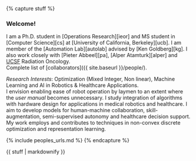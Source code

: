 {% capture stuff %}

### Welcome!  
I am a Ph.D. student in [Operations Research][ieor] and MS student in [Computer Science][cs] at [University of California, Berkeley][ucb]. I am member of the [Automation Lab][autolab] advised by [Ken Goldberg][kg]. I also work closely with [Pieter Abbeel][pa], [Alper Atamturk][alper] and [UCSF](ucsf) Radiation Oncology.  
Complete list of [collaborators]({{ site.baseurl }}/people/).

*Research Interests*: Optimization (Mixed Integer, Non linear), Machine Learning and AI in Robotics & Healthcare Applications.  
I envision enabling ease of robot operation by laymen to an extent where the *user manual* becomes unnecessary. I study integration of algorithms with hardware design for applications in medical robotics and healthcare. I aim to develop models for human-machine collaboration, skill-augmentation, semi-supervised autonomy and healthcare decision support. My work employs and contributes to techniques in non-convex discrete optimization and representation learning. 

{% include peoples_urls.md %}
{% endcapture %}

<div class="projects">
{{ stuff | markdownify }}
</div>
